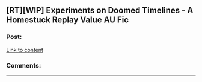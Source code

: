 ## [RT][WIP] Experiments on Doomed Timelines - A Homestuck Replay Value AU Fic

### Post:

[Link to content]()

### Comments:

---

